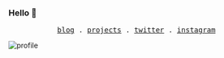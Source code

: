 ### Hello 👋

<p align="center">
  <samp>
    <a href=".">blog</a> .
    <a href=".">projects</a> .
    <a href="https://twitter.com/RobYuho">twitter</a> .
    <a href="https://instagram.com/huachuannotusejiang">instagram</a>
  </samp>
</p>

![profile](https://github-profile-summary-cards.vercel.app/api/cards/profile-details?username=gumengyu&theme=vue)
